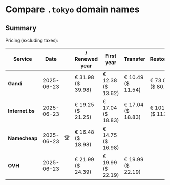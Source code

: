 # Compare `.tokyo` domain names

## Summary

Pricing (excluding taxes):

| Service | Date |  | / Renewed year | First year | Transfer | Restoration |
|--|--|--|--|--|--|--|
| **Gandi** | 2025-06-23 |  | € 31.98<br>($ 39.98) | € 12.38<br>($ 13.62) | € 10.49<br>($ 11.54) | € 73.09<br>($ 80.40) |
| **Internet.bs** | 2025-06-23 |  | € 19.25<br>($ 21.25) | € 17.04<br>($ 18.83) | € 17.04<br>($ 18.83) | € 101.55<br>($ 112.15) |
| **Namecheap** | 2025-06-23 | 🏆 | € 16.48<br>($ 18.98) | € 14.75<br>($ 16.98) |  |  |
| **OVH** | 2025-06-23 |  | € 21.99<br>($ 24.39) | € 19.99<br>($ 22.19) | € 19.99<br>($ 22.19) |  |
